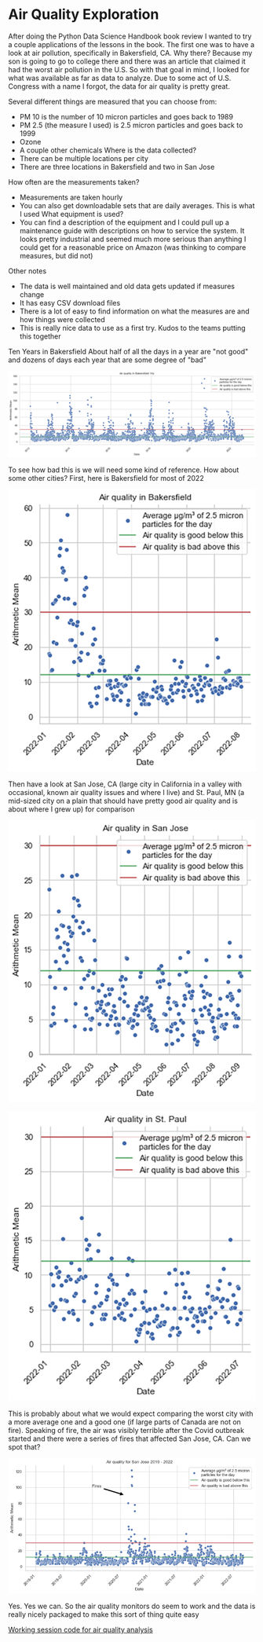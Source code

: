 # Air Quality Exploration
After doing the Python Data Science Handbook book review I wanted to try a couple applications of the lessons in the book. The first one was to have a look at air pollution, specifically in Bakersfield, CA. Why there? Because my son is going to go to college there and there was an article that claimed it had the worst air pollution in the U.S. So with that goal in mind, I looked for what was available as far as data to analyze. Due to some act of U.S. Congress with a name I forgot, the data for air quality is pretty great.

Several different things are measured that you can choose from:
* PM 10 is the number of 10 micron particles and goes back to 1989
* PM 2.5 (the measure I used) is 2.5 micron particles and goes back to 1999
* Ozone
* A couple other chemicals
Where is the data collected?
* There can be multiple locations per city
* There are three locations in Bakersfield and two in San Jose

How often are the measurements taken?
* Measurements are taken hourly
* You can also get downloadable sets that are daily averages. This is what I used
What equipment is used?
* You can find a description of the equipment and I could pull up a maintenance guide with descriptions on how to service the system. It looks pretty industrial and seemed much more serious than anything I could get for a reasonable price on Amazon (was thinking to compare measures, but did not)

Other notes
* The data is well maintained and old data gets updated if measures change
* It has easy CSV download files
* There is a lot of easy to find information on what the measures are and how things were collected
* This is really nice data to use as a first try. Kudos to the teams putting this together

Ten Years in Bakersfield
About half of all the days in a year are "not good" and dozens of days each year that are some degree of "bad"

![Ten years of air quality in Bakersfield, CA](aq01.png)

To see how bad this is we will need some kind of reference. How about some other cities? First, here is Bakersfield for most of 2022

![Air quality in Bakersfield in 2022](bako2022.webp)

Then have a look at San Jose, CA (large city in California in a valley with occasional, known air quality issues and where I live) and St. Paul, MN (a mid-sized city on a plain that should have pretty good air quality and is about where I grew up) for comparison

![Air quality in San Jose in 2022](sanjose2022.webp)

![Air quality in St. Paul in 2022](stpaul.webp)

This is probably about what we would expect comparing the worst city with a more average one and a good one (if large parts of Canada are not on fire). Speaking of fire, the air was visibly terrible after the Covid outbreak started and there were a series of fires that affected San Jose, CA. Can we spot that?

![Air quality in San Jose from 2019 to 2022](aq02.png)

Yes. Yes we can. So the air quality monitors do seem to work and the data is really nicely packaged to make this sort of thing quite easy

[Working session code for air quality analysis](aq_analysis.py)

